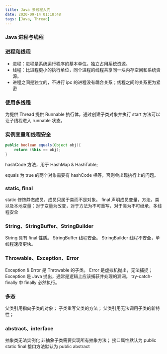 ```yaml
---
title: Java 多线程入门
date: 2020-09-14 01:18:48
tags: [Java, Thread]
---
```


### Java 进程与线程


### 进程和线程

- 进程：进程是系统运行程序的基本单位。独立占用系统资源。
- 线程：比进程更小的执行单位，同个进程的线程共享同一块内存空间和系统资源。
- 进程之间是独立的，不进行 ipc 的进程没有耦合关系；线程之间的关系更为紧密


### 使用多线程

为提供 Thread 提供 Runnable 执行体。通过创建子类对象并执行 start 方法可以让子线程进入 runnable 状态。

### 实例变量和线程安全





```java
public boolean equals(Object obj){
    return (this == obj);
}
```

hashCode 方法，用于 HashMap & HashTable;

equals 为 true 的两个对象需要有 hashCode 相等，否则会出现执行上的问题。



### static, final  

static 修饰静态成员，成员只属于类而不是对象。
final 声明成员变量，方法，类以及本地变量：对于变量为改变，对于方法为不可重写，对于类为不可继承，多线程安全

### String、StringBuffer、StringBuilder

String 具有 final 性质。
StringBuffer 线程安全。 
StringBuilder 线程不安全，单线程速度更快。 

### Throwable、Exception、Error

Exception & Error 是 Throwable 的子类。
Error 是虚拟机抛出，无法捕捉；Exception 是 Java 抛出，通常是逻辑上应该捕获并处理的漏洞。
try-catch-finally 中 finally 必然执行。 


### 多态

父类引用指向子类的对象；
子类重写父类的方法；
父类引用无法调用子类的新特性；

### abstract、interface

抽象类无法实例化
非抽象子类需要实现所有抽象方法；
接口属性默认为 public static final 
接口方法默认为 public abstract 

